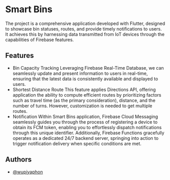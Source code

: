 
# Smart Bins

The project is a comprehensive application developed with Flutter, designed to showcase bin statuses, routes, and provide timely notifications to users. It achieves this by harnessing data transmitted from IoT devices through the capabilities of Firebase features.

## Features

- Bin Capacity Tracking
Leveraging Firebase Real-Time Database, we can seamlessly update and present information to users in real-time, ensuring that the latest data is consistently available and displayed to users.
- Shortest Distance Route
This feature applies Directions API, offering application the ability to compute  efficient routes by prioritizing factors such as travel time (as the primary consideration), distance, and the number of turns. However, customization is needed to get multiple routes.
- Notification
Within Smart Bins application, Firebase Cloud Messaging seamlessly guides you through the process of registering a device to obtain its FCM token, enabling you to effortlessly dispatch notifications through this unique identifier. Additionally, Firebase Functions gracefully operates as a dedicated 24/7 backend server, springing into action to trigger notification delivery when specific conditions are met.

## Authors

- [@wupiyaphon](https://www.github.com/wpiyaphon)


